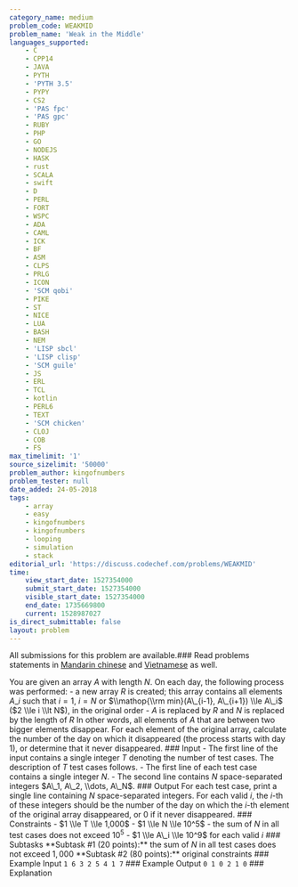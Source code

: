```yaml
---
category_name: medium
problem_code: WEAKMID
problem_name: 'Weak in the Middle'
languages_supported:
    - C
    - CPP14
    - JAVA
    - PYTH
    - 'PYTH 3.5'
    - PYPY
    - CS2
    - 'PAS fpc'
    - 'PAS gpc'
    - RUBY
    - PHP
    - GO
    - NODEJS
    - HASK
    - rust
    - SCALA
    - swift
    - D
    - PERL
    - FORT
    - WSPC
    - ADA
    - CAML
    - ICK
    - BF
    - ASM
    - CLPS
    - PRLG
    - ICON
    - 'SCM qobi'
    - PIKE
    - ST
    - NICE
    - LUA
    - BASH
    - NEM
    - 'LISP sbcl'
    - 'LISP clisp'
    - 'SCM guile'
    - JS
    - ERL
    - TCL
    - kotlin
    - PERL6
    - TEXT
    - 'SCM chicken'
    - CLOJ
    - COB
    - FS
max_timelimit: '1'
source_sizelimit: '50000'
problem_author: kingofnumbers
problem_tester: null
date_added: 24-05-2018
tags:
    - array
    - easy
    - kingofnumbers
    - kingofnumbers
    - looping
    - simulation
    - stack
editorial_url: 'https://discuss.codechef.com/problems/WEAKMID'
time:
    view_start_date: 1527354000
    submit_start_date: 1527354000
    visible_start_date: 1527354000
    end_date: 1735669800
    current: 1528987027
is_direct_submittable: false
layout: problem
---
```

All submissions for this problem are available.### Read problems statements in [Mandarin chinese](http://www.codechef.com/download/translated/LTIME60/mandarin/WEAKMID.pdf) and [Vietnamese](http://www.codechef.com/download/translated/LTIME60/vietnamese/WEAKMID.pdf) as well.

You are given an array $A$ with length $N$. On each day, the following process was performed: - a new array $R$ is created; this array contains all elements $A\_i$ such that $i=1$, $i=N$ or $\\mathop{\\rm min}(A\_{i-1}, A\_{i+1}) \\le A\_i$ ($2 \\le i \\lt N$), in the original order - $A$ is replaced by $R$ and $N$ is replaced by the length of $R$ In other words, all elements of $A$ that are between two bigger elements disappear. For each element of the original array, calculate the number of the day on which it disappeared (the process starts with day $1$), or determine that it never disappeared. ### Input - The first line of the input contains a single integer $T$ denoting the number of test cases. The description of $T$ test cases follows. - The first line of each test case contains a single integer $N$. - The second line contains $N$ space-separated integers $A\_1, A\_2, \\dots, A\_N$. ### Output For each test case, print a single line containing $N$ space-separated integers. For each valid $i$, the $i$-th of these integers should be the number of the day on which the $i$-th element of the original array disappeared, or $0$ if it never disappeared. ### Constraints - $1 \\le T \\le 1,000$ - $1 \\le N \\le 10^5$ - the sum of $N$ in all test cases does not exceed $10^5$ - $1 \\le A\_i \\le 10^9$ for each valid $i$ ### Subtasks \*\*Subtask #1 (20 points):\*\* the sum of $N$ in all test cases does not exceed $1,000$ \*\*Subtask #2 (80 points):\*\* original constraints ### Example Input ``` 1 6 3 2 5 4 1 7 ``` ### Example Output ``` 0 1 0 2 1 0 ``` ### Explanation
